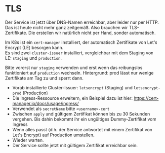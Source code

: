 # TLS

Der Service ist jetzt über DNS-Namen erreichbar, aber leider nur per HTTP. Das ist heute nicht mehr ganz zeitgemäß. 
Also brauchen wir TLS-Zertifikate. Die erstellen wir natürlich nicht per Hand, sonder automatisch.

Im K8s ist ein `cert-manager` installiert, der automatisch Zertifikate von Let's Encrypt (LE) besorgen kann.  
Es sind zwei `cluster-issuer` installiert, vergleichbar mit dem Staging von LE: `staging` und `production`.

Bitte vorerst nur `staging` verwenden und erst wenn das reibungslos funktioniert auf `production` wechseln. Hintergrund:
prod lässt nur wenige Zertifikate am Tag zu und sperrt dann. 

- Vorab installierte Cluster-Issuer: `letsencrypt` (Staging) und `letsencrypt-prod` (Production)
- Die Ingress-Ressource erweitern, ein Beispiel dazu ist hier: https://cert-manager.io/docs/usage/ingress/
- Verwendet als `secretName` bitte `<username>-cert`
- Zwischen `apply` und gültigem Zertifikat können bis zu 30 Sekunden vergehen. Bis dahin bekommt ihr ein ungültiges 
Dummy-Zertifikat vom Ingress
- Wenn alles passt (d.h. der Service antwortet mit einem Zertifikat von Let's Encrypt) auf Production umstellen.
- Wieder warten. 
- Der Service sollte jetzt mit gültigem Zertifikat erreichbar sein.